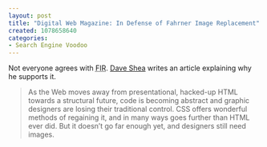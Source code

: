 ```yaml
--- 
layout: post
title: "Digital Web Magazine: In Defense of Fahrner Image Replacement"
created: 1078658640
categories: 
- Search Engine Voodoo
---
```

<p>Not everyone agrees with <acronym title="Fahrner Image Replacement">FIR</acronym>. <a href="http://www.mezzoblue.com">Dave Shea</a> writes an article explaining why he supports it.</p>

<blockquote>
As the Web moves away from presentational, hacked-up HTML towards a structural future, code is becoming abstract and graphic designers are losing their traditional control. CSS offers wonderful methods of regaining it, and in many ways goes further than HTML ever did. But it doesn’t go far enough yet, and designers still need images.
</blockquote>
